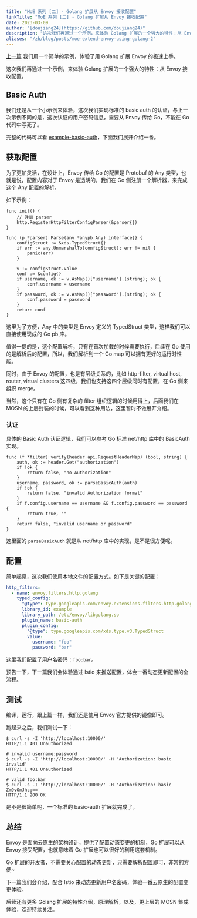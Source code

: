 ```yaml
---
title: "MoE 系列 [二] - Golang 扩展从 Envoy 接收配置"
linkTitle: "MoE 系列 [二] - Golang 扩展从 Envoy 接收配置"
date: 2023-03-09
author: "[doujiang24](https://github.com/doujiang24)"
description: "这次我们再通过一个示例，来体验 Golang 扩展的一个强大的特性：从 Envoy 接收配置。"
aliases: "/zh/blog/posts/moe-extend-envoy-using-golang-2"
---
```


[上一篇](https://mosn.io/blog/posts/moe-extend-envoy-using-golang-1/) 我们用一个简单的示例，体验了用 Golang 扩展 Envoy 的极速上手。

这次我们再通过一个示例，来体验 Golang 扩展的一个强大的特性：从 Envoy 接收配置。

## Basic Auth

我们还是从一个小示例来体验，这次我们实现标准的 basic auth 的认证，与上一次示例不同的是，这次认证的用户密码信息，需要从 Envoy 传给 Go，不能在 Go 代码中写死了。

完整的代码可以看 [example-basic-auth](https://github.com/doujiang24/envoy-go-filter-example/tree/master/example-basic-auth)，下面我们展开介绍一番。

## 获取配置

为了更加灵活，在设计上，Envoy 传给 Go 的配置是 Protobuf 的 Any 类型，也就是说，配置内容对于 Envoy 是透明的，我们在 Go 侧注册一个解析器，来完成这个 Any 配置的解析。

如下示例：
```golang
func init() {
	// 注册 parser
	http.RegisterHttpFilterConfigParser(&parser{})
}

func (p *parser) Parse(any *anypb.Any) interface{} {
	configStruct := &xds.TypedStruct{}
	if err := any.UnmarshalTo(configStruct); err != nil {
		panic(err)
	}

	v := configStruct.Value
	conf := &config{}
	if username, ok := v.AsMap()["username"].(string); ok {
		conf.username = username
	}
	if password, ok := v.AsMap()["password"].(string); ok {
		conf.password = password
	}
	return conf
}
```

这里为了方便，Any 中的类型是 Envoy 定义的 TypedStruct 类型，这样我们可以直接使用现成的 Go pb 库。

值得一提的是，这个配置解析，只有在首次加载的时候需要执行，后续在 Go 使用的是解析后的配置，所以，我们解析到一个 Go map 可以拥有更好的运行时性能。

同时，由于 Envoy 的配置，也是有层级关系的，比如 http-filter, virtual host, router, virtual clusters 这四级，我们也支持这四个层级同时有配置，在 Go 侧来组织 merge。

当然，这个只有在 Go 侧有复杂的 filter 组织逻辑的时候用得上，后面我们在 MOSN 的上层封装的时候，可以看到这种用法，这里暂时不做展开介绍。

### 认证

具体的 Basic Auth 认证逻辑，我们可以参考 Go 标准 net/http 库中的 BasicAuth 实现。

```golang
func (f *filter) verify(header api.RequestHeaderMap) (bool, string) {
	auth, ok := header.Get("authorization")
	if !ok {
		return false, "no Authorization"
	}
	username, password, ok := parseBasicAuth(auth)
	if !ok {
		return false, "invalid Authorization format"
	}
	if f.config.username == username && f.config.password == password {
		return true, ""
	}
	return false, "invalid username or password"
}
```

这里面的 `parseBasicAuth` 就是从 net/http 库中的实现，是不是很方便呢。

## 配置

简单起见，这次我们使用本地文件的配置方式。如下是关键的配置：

```yaml
http_filters:
  - name: envoy.filters.http.golang
    typed_config:
      "@type": type.googleapis.com/envoy.extensions.filters.http.golang.v3alpha.Config
      library_id: example
      library_path: /etc/envoy/libgolang.so
      plugin_name: basic-auth
      plugin_config:
        "@type": type.googleapis.com/xds.type.v3.TypedStruct
        value:
          username: "foo"
          password: "bar"
```

这里我们配置了用户名密码：`foo:bar`。

预告一下，下一篇我们会体验通过 Istio 来推送配置，体会一番动态更新配置的全流程。

## 测试

编译，运行，跟上篇一样，我们还是使用 Envoy 官方提供的镜像即可。

跑起来之后，我们测试一下：

```shell
$ curl -s -I 'http://localhost:10000/'
HTTP/1.1 401 Unauthorized

# invalid username:password
$ curl -s -I 'http://localhost:10000/' -H 'Authorization: basic invalid'
HTTP/1.1 401 Unauthorized

# valid foo:bar
$ curl -s -I 'http://localhost:10000/' -H 'Authorization: basic Zm9vOmJhcg=='
HTTP/1.1 200 OK
```

是不是很简单呢，一个标准的 basic-auth 扩展就完成了。

## 总结

Envoy 是面向云原生的架构设计，提供了配置动态变更的机制，Go 扩展可以从 Envoy 接受配置，也就意味着 Go 扩展也可以很好的利用这套机制。

Go 扩展的开发者，不需要关心配置的动态更新，只需要解析配置即可，非常的方便~

下一篇我们会介绍，配合 Istio 来动态更新用户名密码，体验一番云原生的配置变更体验。

后续还有更多 Golang 扩展的特性介绍，原理解析，以及，更上层的 MOSN 集成体验，欢迎持续关注。
